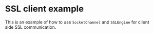 # SSL client example

This is an example of how to use `SocketChannel` and `SSLEngine` for client side SSL communication.
